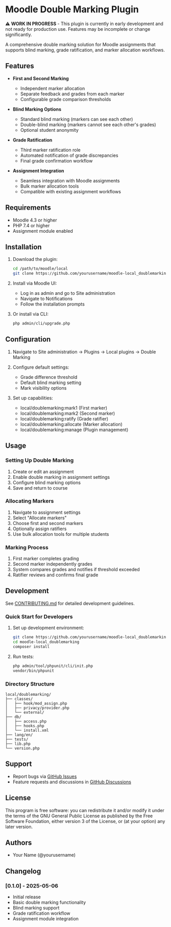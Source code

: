 # Moodle Double Marking Plugin

⚠️ **WORK IN PROGRESS** - This plugin is currently in early development and not ready for production use. Features may be incomplete or change significantly.

A comprehensive double marking solution for Moodle assignments that supports blind marking, grade ratification, and marker allocation workflows.

## Features

- **First and Second Marking**
  - Independent marker allocation
  - Separate feedback and grades from each marker
  - Configurable grade comparison thresholds

- **Blind Marking Options**
  - Standard blind marking (markers can see each other)
  - Double-blind marking (markers cannot see each other's grades)
  - Optional student anonymity

- **Grade Ratification**
  - Third marker ratification role
  - Automated notification of grade discrepancies
  - Final grade confirmation workflow

- **Assignment Integration**
  - Seamless integration with Moodle assignments
  - Bulk marker allocation tools
  - Compatible with existing assignment workflows

## Requirements

- Moodle 4.3 or higher
- PHP 7.4 or higher
- Assignment module enabled

## Installation

1. Download the plugin:
   ```bash
   cd /path/to/moodle/local
   git clone https://github.com/yourusername/moodle-local_doublemarking.git doublemarking
   ```

2. Install via Moodle UI:
   - Log in as admin and go to Site administration
   - Navigate to Notifications
   - Follow the installation prompts

3. Or install via CLI:
   ```bash
   php admin/cli/upgrade.php
   ```

## Configuration

1. Navigate to Site administration → Plugins → Local plugins → Double Marking

2. Configure default settings:
   - Grade difference threshold
   - Default blind marking setting
   - Mark visibility options

3. Set up capabilities:
   - local/doublemarking:mark1 (First marker)
   - local/doublemarking:mark2 (Second marker)
   - local/doublemarking:ratify (Grade ratifier)
   - local/doublemarking:allocate (Marker allocation)
   - local/doublemarking:manage (Plugin management)

## Usage

### Setting Up Double Marking

1. Create or edit an assignment
2. Enable double marking in assignment settings
3. Configure blind marking options
4. Save and return to course

### Allocating Markers

1. Navigate to assignment settings
2. Select "Allocate markers"
3. Choose first and second markers
4. Optionally assign ratifiers
5. Use bulk allocation tools for multiple students

### Marking Process

1. First marker completes grading
2. Second marker independently grades
3. System compares grades and notifies if threshold exceeded
4. Ratifier reviews and confirms final grade

## Development

See [CONTRIBUTING.md](CONTRIBUTING.md) for detailed development guidelines.

### Quick Start for Developers

1. Set up development environment:
   ```bash
   git clone https://github.com/yourusername/moodle-local_doublemarking.git
   cd moodle-local_doublemarking
   composer install
   ```

2. Run tests:
   ```bash
   php admin/tool/phpunit/cli/init.php
   vendor/bin/phpunit
   ```

### Directory Structure

```
local/doublemarking/
├── classes/
│   ├── hook/mod_assign.php
│   ├── privacy/provider.php
│   └── external/
├── db/
│   ├── access.php
│   ├── hooks.php
│   └── install.xml
├── lang/en/
├── tests/
├── lib.php
└── version.php
```

## Support

- Report bugs via [GitHub Issues](https://github.com/yourusername/moodle-local_doublemarking/issues)
- Feature requests and discussions in [GitHub Discussions](https://github.com/yourusername/moodle-local_doublemarking/discussions)

## License

This program is free software: you can redistribute it and/or modify it under the terms of the GNU General Public License as published by the Free Software Foundation, either version 3 of the License, or (at your option) any later version.

## Authors

- Your Name (@yourusername)

## Changelog

### [0.1.0] - 2025-05-06
- Initial release
- Basic double marking functionality
- Blind marking support
- Grade ratification workflow
- Assignment module integration
